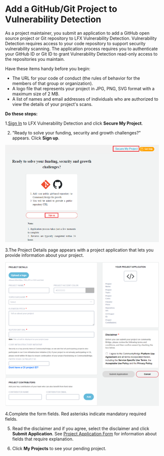 # Add a GitHub/Git Project to Vulnerability Detection

As a project maintainer, you submit an application to add a GitHub open source project or Git repository to LFX Vulnerability Detection. Vulnerability Detection requires access to your code repository to support security vulnerability scanning. The application process requires you to authenticate your GitHub ID or Git ID to grant Vulnerability Detection read-only access to the repositories you maintain.

Have these items handy before you begin:

* The URL for your code of conduct \(the rules of behavior for the members of that group or organization\).
* A logo file that represents your project in JPG, PNG, SVG format with a maximum size of 2 MB.
* A list of names and email addresses of individuals who are authorized to view the details of your project's scans.

**Do these steps:**

1.[Sign In](../../../sso/sign-in/) to LFX Vulnerability Detection and click **Secure My Project**.

2. "Ready to solve your funding, security and growth challenges?" appears. Click **Sign up**.

![Signup](../../../.gitbook/assets/secure_my_project.png)

3.The Project Details page appears with a project application that lets you provide information about your project.

![Project Details](../../../.gitbook/assets/p1.png)

4.Complete the form fields. Red asterisks indicate mandatory required fields.

5. Read the disclaimer and if you agree, select the disclaimer and click **Submit Application**. See [Project Application Form](../../crowdfunding/project-application.md) for information about fields that require explanation.

6. Click **My Projects** to see your pending project.

